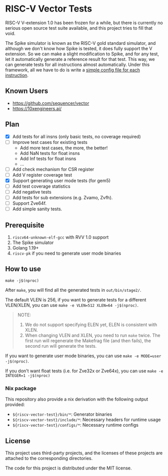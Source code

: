 # RISC-V Vector Tests

RISC-V V-extension 1.0 has been frozen for a while, but there is currently no serious open source test suite available, and this project tries to fill that void.

The Spike simulator is known as the RISC-V gold standard simulator, and although we don't know how Spike is tested, it does fully support the V extension. So we can make a slight modification to Spike, and for any test, let it automatically generate a reference result for that test. This way, we can generate tests for all instructions almost automatically. Under this framework, all we have to do is write a [simple config file for each instruction](configs/).

## Known Users

- https://github.com/sequencer/vector
- https://10xengineers.ai/

## Plan

- [x] Add tests for all insns (only basic tests, no coverage required)
- [ ] Improve test cases for existing tests
  - Add more test cases, the more, the better! 
  - Add NaN tests for float insns
  - Add Inf tests for float insns
  - ...
- [ ] Add check mechanism for CSR register
- [ ] Add V register coverage test
- [x] Support generating user mode tests (for gem5)
- [ ] Add test coverage statistics
- [ ] Add negative tests
- [ ] Add tests for sub extensions (e.g. Zvamo, Zvfh).
- [ ] Support Zve64f.
- [ ] Add simple sanity tests.

## Prerequisite

1. `riscv64-unknown-elf-gcc` with RVV 1.0 support
2. The Spike simulator
3. Golang 1.19+
4. `riscv-pk` if you need to generate user mode binaries

## How to use

```
make -j$(nproc)
```

After `make`, you will find all the generated tests in `out/bin/stage2/`.

The default VLEN is 256, if you want to generate tests for a different VLEN/XLEN, you can use `make -e VLEN=512 XLEN=64 -j$(nproc)`.

> NOTE:
> 1. We do not support specifying ELEN yet, ELEN is consistent with XLEN.
> 2. When changing VLEN and XLEN, you need to run `make` twice. The first run will regenerate the Makefrag file (and then fails), the second run will generate the tests.

If you want to generate user mode binaries, you can use `make -e MODE=user -j$(nproc)`.

If you don't want float tests (i.e. for Zve32x or Zve64x), you can use `make -e INTEGER=1 -j$(nproc)`

### Nix package

This repository also provide a nix derivation with the following output provided:

- `${riscv-vector-test}/bin/*`: Generator binaries
- `${riscv-vector-test}/include/*`: Necessary headers for runtime usage
- `${riscv-vector-test}/configs/*`: Necessary runtime configs

## License

This project uses third-party projects, and the licenses of these projects are attached to the corresponding directories.

The code for this project is distributed under the MIT license.
